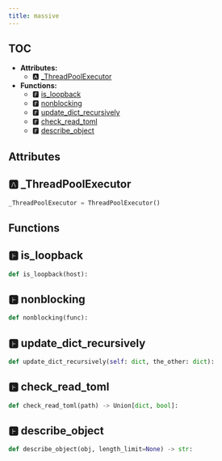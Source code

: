 ```yaml
---
title: massive
---
```


## TOC

- **Attributes:**
  - 🅰 [\_ThreadPoolExecutor](#🅰-_threadpoolexecutor)
- **Functions:**
  - 🅵 [is\_loopback](#🅵-is_loopback)
  - 🅵 [nonblocking](#🅵-nonblocking)
  - 🅵 [update\_dict\_recursively](#🅵-update_dict_recursively)
  - 🅵 [check\_read\_toml](#🅵-check_read_toml)
  - 🅵 [describe\_object](#🅵-describe_object)

## Attributes

## 🅰 \_ThreadPoolExecutor

```python
_ThreadPoolExecutor = ThreadPoolExecutor()
```


## Functions

## 🅵 is\_loopback

```python
def is_loopback(host):
```
## 🅵 nonblocking

```python
def nonblocking(func):
```
## 🅵 update\_dict\_recursively

```python
def update_dict_recursively(self: dict, the_other: dict):
```
## 🅵 check\_read\_toml

```python
def check_read_toml(path) -> Union[dict, bool]:
```
## 🅵 describe\_object

```python
def describe_object(obj, length_limit=None) -> str:
```

